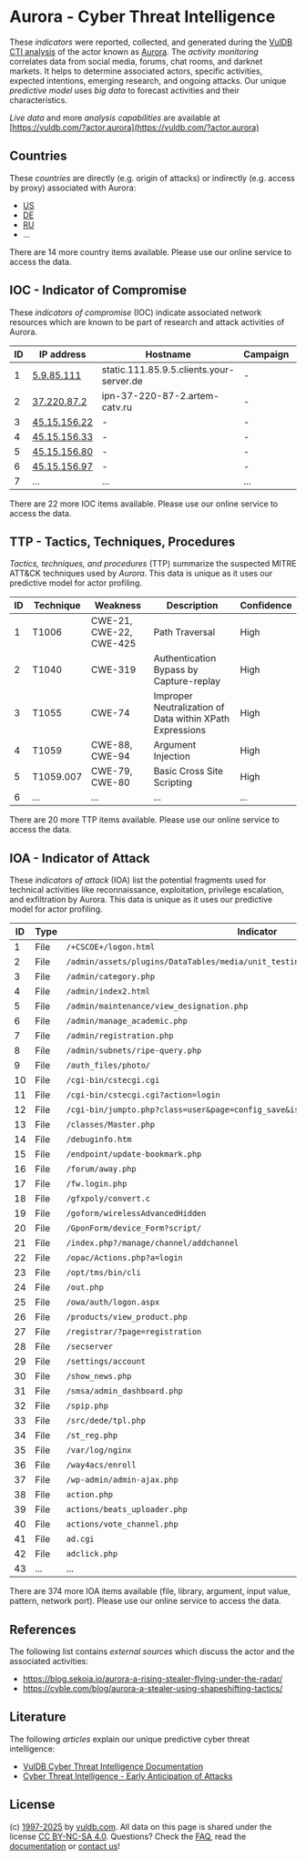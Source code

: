 # Aurora - Cyber Threat Intelligence

These _indicators_ were reported, collected, and generated during the [VulDB CTI analysis](https://vuldb.com/?kb.cti) of the actor known as [Aurora](https://vuldb.com/?actor.aurora). The _activity monitoring_ correlates data from social media, forums, chat rooms, and darknet markets. It helps to determine associated actors, specific activities, expected intentions, emerging research, and ongoing attacks. Our unique _predictive model_ uses _big data_ to forecast activities and their characteristics.

_Live data_ and more _analysis capabilities_ are available at [https://vuldb.com/?actor.aurora](https://vuldb.com/?actor.aurora)

## Countries

These _countries_ are directly (e.g. origin of attacks) or indirectly (e.g. access by proxy) associated with Aurora:

* [US](https://vuldb.com/?country.us)
* [DE](https://vuldb.com/?country.de)
* [RU](https://vuldb.com/?country.ru)
* ...

There are 14 more country items available. Please use our online service to access the data.

## IOC - Indicator of Compromise

These _indicators of compromise_ (IOC) indicate associated network resources which are known to be part of research and attack activities of Aurora.

ID | IP address | Hostname | Campaign | Confidence
-- | ---------- | -------- | -------- | ----------
1 | [5.9.85.111](https://vuldb.com/?ip.5.9.85.111) | static.111.85.9.5.clients.your-server.de | - | High
2 | [37.220.87.2](https://vuldb.com/?ip.37.220.87.2) | ipn-37-220-87-2.artem-catv.ru | - | High
3 | [45.15.156.22](https://vuldb.com/?ip.45.15.156.22) | - | - | High
4 | [45.15.156.33](https://vuldb.com/?ip.45.15.156.33) | - | - | High
5 | [45.15.156.80](https://vuldb.com/?ip.45.15.156.80) | - | - | High
6 | [45.15.156.97](https://vuldb.com/?ip.45.15.156.97) | - | - | High
7 | ... | ... | ... | ...

There are 22 more IOC items available. Please use our online service to access the data.

## TTP - Tactics, Techniques, Procedures

_Tactics, techniques, and procedures_ (TTP) summarize the suspected MITRE ATT&CK techniques used by _Aurora_. This data is unique as it uses our predictive model for actor profiling.

ID | Technique | Weakness | Description | Confidence
-- | --------- | -------- | ----------- | ----------
1 | T1006 | CWE-21, CWE-22, CWE-425 | Path Traversal | High
2 | T1040 | CWE-319 | Authentication Bypass by Capture-replay | High
3 | T1055 | CWE-74 | Improper Neutralization of Data within XPath Expressions | High
4 | T1059 | CWE-88, CWE-94 | Argument Injection | High
5 | T1059.007 | CWE-79, CWE-80 | Basic Cross Site Scripting | High
6 | ... | ... | ... | ...

There are 20 more TTP items available. Please use our online service to access the data.

## IOA - Indicator of Attack

These _indicators of attack_ (IOA) list the potential fragments used for technical activities like reconnaissance, exploitation, privilege escalation, and exfiltration by Aurora. This data is unique as it uses our predictive model for actor profiling.

ID | Type | Indicator | Confidence
-- | ---- | --------- | ----------
1 | File | `/+CSCOE+/logon.html` | High
2 | File | `/admin/assets/plugins/DataTables/media/unit_testing/templates/complex_header_2.php` | High
3 | File | `/admin/category.php` | High
4 | File | `/admin/index2.html` | High
5 | File | `/admin/maintenance/view_designation.php` | High
6 | File | `/admin/manage_academic.php` | High
7 | File | `/admin/registration.php` | High
8 | File | `/admin/subnets/ripe-query.php` | High
9 | File | `/auth_files/photo/` | High
10 | File | `/cgi-bin/cstecgi.cgi` | High
11 | File | `/cgi-bin/cstecgi.cgi?action=login` | High
12 | File | `/cgi-bin/jumpto.php?class=user&page=config_save&isphp=1` | High
13 | File | `/classes/Master.php` | High
14 | File | `/debuginfo.htm` | High
15 | File | `/endpoint/update-bookmark.php` | High
16 | File | `/forum/away.php` | High
17 | File | `/fw.login.php` | High
18 | File | `/gfxpoly/convert.c` | High
19 | File | `/goform/wirelessAdvancedHidden` | High
20 | File | `/GponForm/device_Form?script/` | High
21 | File | `/index.php?/manage/channel/addchannel` | High
22 | File | `/opac/Actions.php?a=login` | High
23 | File | `/opt/tms/bin/cli` | High
24 | File | `/out.php` | Medium
25 | File | `/owa/auth/logon.aspx` | High
26 | File | `/products/view_product.php` | High
27 | File | `/registrar/?page=registration` | High
28 | File | `/secserver` | Medium
29 | File | `/settings/account` | High
30 | File | `/show_news.php` | High
31 | File | `/smsa/admin_dashboard.php` | High
32 | File | `/spip.php` | Medium
33 | File | `/src/dede/tpl.php` | High
34 | File | `/st_reg.php` | Medium
35 | File | `/var/log/nginx` | High
36 | File | `/way4acs/enroll` | High
37 | File | `/wp-admin/admin-ajax.php` | High
38 | File | `action.php` | Medium
39 | File | `actions/beats_uploader.php` | High
40 | File | `actions/vote_channel.php` | High
41 | File | `ad.cgi` | Low
42 | File | `adclick.php` | Medium
43 | ... | ... | ...

There are 374 more IOA items available (file, library, argument, input value, pattern, network port). Please use our online service to access the data.

## References

The following list contains _external sources_ which discuss the actor and the associated activities:

* https://blog.sekoia.io/aurora-a-rising-stealer-flying-under-the-radar/
* https://cyble.com/blog/aurora-a-stealer-using-shapeshifting-tactics/

## Literature

The following _articles_ explain our unique predictive cyber threat intelligence:

* [VulDB Cyber Threat Intelligence Documentation](https://vuldb.com/?kb.cti)
* [Cyber Threat Intelligence - Early Anticipation of Attacks](https://www.scip.ch/en/?labs.20201022)

## License

(c) [1997-2025](https://vuldb.com/?kb.changelog) by [vuldb.com](https://vuldb.com/?kb.about). All data on this page is shared under the license [CC BY-NC-SA 4.0](https://creativecommons.org/licenses/by-nc-sa/4.0/). Questions? Check the [FAQ](https://vuldb.com/?kb.faq), read the [documentation](https://vuldb.com/?kb) or [contact us](https://vuldb.com/?contact)!
